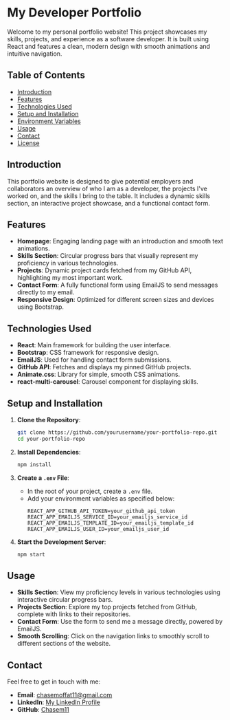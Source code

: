 # My Developer Portfolio

Welcome to my personal portfolio website! This project showcases my skills, projects, and experience as a software developer. It is built using React and features a clean, modern design with smooth animations and intuitive navigation.

## Table of Contents
- [Introduction](#introduction)
- [Features](#features)
- [Technologies Used](#technologies-used)
- [Setup and Installation](#setup-and-installation)
- [Environment Variables](#environment-variables)
- [Usage](#usage)
- [Contact](#contact)
- [License](#license)

## Introduction
This portfolio website is designed to give potential employers and collaborators an overview of who I am as a developer, the projects I've worked on, and the skills I bring to the table. It includes a dynamic skills section, an interactive project showcase, and a functional contact form.

## Features
- **Homepage**: Engaging landing page with an introduction and smooth text animations.
- **Skills Section**: Circular progress bars that visually represent my proficiency in various technologies.
- **Projects**: Dynamic project cards fetched from my GitHub API, highlighting my most important work.
- **Contact Form**: A fully functional form using EmailJS to send messages directly to my email.
- **Responsive Design**: Optimized for different screen sizes and devices using Bootstrap.

## Technologies Used
- **React**: Main framework for building the user interface.
- **Bootstrap**: CSS framework for responsive design.
- **EmailJS**: Used for handling contact form submissions.
- **GitHub API**: Fetches and displays my pinned GitHub projects.
- **Animate.css**: Library for simple, smooth CSS animations.
- **react-multi-carousel**: Carousel component for displaying skills.

## Setup and Installation
1. **Clone the Repository**:
   ```bash
   git clone https://github.com/yourusername/your-portfolio-repo.git
   cd your-portfolio-repo
   
2. **Install Dependencies**:
   ```bash
   npm install

3. **Create a `.env` File**:
   - In the root of your project, create a `.env` file.
   - Add your environment variables as specified below:
     ```env
     REACT_APP_GITHUB_API_TOKEN=your_github_api_token
     REACT_APP_EMAILJS_SERVICE_ID=your_emailjs_service_id
     REACT_APP_EMAILJS_TEMPLATE_ID=your_emailjs_template_id
     REACT_APP_EMAILJS_USER_ID=your_emailjs_user_id
     ```

4. **Start the Development Server**:
   ```bash
   npm start

## Usage
- **Skills Section**: View my proficiency levels in various technologies using interactive circular progress bars.
- **Projects Section**: Explore my top projects fetched from GitHub, complete with links to their repositories.
- **Contact Form**: Use the form to send me a message directly, powered by EmailJS.
- **Smooth Scrolling**: Click on the navigation links to smoothly scroll to different sections of the website.

## Contact
Feel free to get in touch with me:
- **Email**: [chasemoffat11@gmail.com](mailto:your-email@example.com)
- **LinkedIn**: [My LinkedIn Profile](https://www.linkedin.com/in/chase-moffat)
- **GitHub**: [Chasem11](https://github.com/Chasem11)

